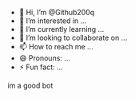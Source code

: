 - 👋 Hi, I’m @Github200q
- 👀 I’m interested in ...
- 🌱 I’m currently learning ...
- 💞️ I’m looking to collaborate on ...
- 📫 How to reach me ...
- 😄 Pronouns: ...
- ⚡ Fun fact: ...

<!---
Github200q/Github200q is a ✨ special ✨ repository because its `README.md` (this file) appears on your GitHub profile.
You can click the Preview link to take a look at your changes.
--->
im a good bot
